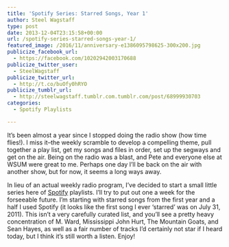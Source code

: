 ```yaml
---
title: 'Spotify Series: Starred Songs, Year 1'
author: Steel Wagstaff
type: post
date: 2013-12-04T23:15:58+00:00
url: /spotify-series-starred-songs-year-1/
featured_image: /2016/11/anniversary-e1386095798625-300x200.jpg
publicize_facebook_url:
  - https://facebook.com/10202942003170688
publicize_twitter_user:
  - SteelWagstaff
publicize_twitter_url:
  - http://t.co/buOfy0hRYO
publicize_tumblr_url:
  - http://steelwagstaff.tumblr.com.tumblr.com/post/68999930703
categories:
  - Spotify Playlists

---
```

It&#8217;s been almost a year since I stopped doing the radio show (how time flies!). I miss it&#8211;the weekly scramble to develop a compelling theme, pull together a play list, get my songs and files in order, set up the segways and get on the air. Being on the radio was a blast, and Pete and everyone else at WSUM were great to me. Perhaps one day I&#8217;ll be back on the air with another show, but for now, it seems a long ways away. 

In lieu of an actual weekly radio program, I&#8217;ve decided to start a small little series here of [Spotify][1] playlists. I&#8217;ll try to put out one a week for the forseeable future. I&#8217;m starting with starred songs from the first year and a half I used Spotify (it looks like the first song I ever &#8216;starred&#8217; was on July 31, 2011). This isn&#8217;t a very carefully curated list, and you&#8217;ll see a pretty heavy concentration of M. Ward, Mississippi John Hurt, The Mountain Goats, and Sean Hayes, as well as a fair number of tracks I&#8217;d certainly not star if I heard today, but I think it&#8217;s still worth a listen. Enjoy!

 [1]: https://www.spotify.com/us/